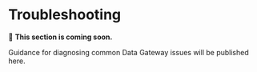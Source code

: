 # Troubleshooting

🚧 **This section is coming soon.**

Guidance for diagnosing common Data Gateway issues will be published here.
